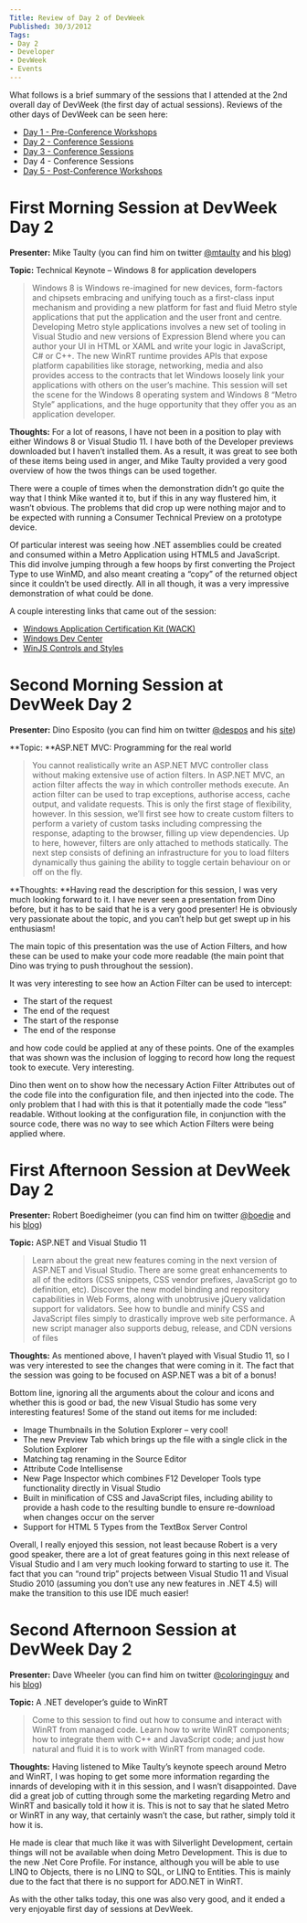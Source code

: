 ```yaml
---
Title: Review of Day 2 of DevWeek
Published: 30/3/2012
Tags:
- Day 2
- Developer
- DevWeek
- Events
---
```


What follows is a brief summary of the sessions that I attended at the 2nd overall day of DevWeek (the first day of actual sessions).  Reviews of the other days of DevWeek can be seen here:

- [Day 1 - Pre-Conference Workshops](http://www.gep13.co.uk/blog/review-of-day-1-of-devweek)
- [Day 2 - Conference Sessions](http://www.gep13.co.uk/blog/review-of-day-2-of-devweek)
- [Day 3 - Conference Sessions](http://www.gep13.co.uk/blog/review-of-day-3-of-devweek)
- Day 4 - Conference Sessions
- [Day 5 - Post-Conference Workshops](http://www.gep13.co.uk/blog/review-of-day-5-of-devweek)

# First Morning Session at DevWeek Day 2

**Presenter:** Mike Taulty (you can find him on twitter [@mtaulty](https://twitter.com/#!/mtaulty) and his [blog](http://mtaulty.com/communityserver/blogs/mike_taultys_blog/default.aspx))

**Topic:** Technical Keynote – Windows 8 for application developers

> Windows 8 is Windows re-imagined for new devices, form-factors and chipsets embracing and unifying touch as a first-class input mechanism and providing a new platform for fast and fluid Metro style applications that put the application and the user front and centre. Developing Metro style applications involves a new set of tooling in Visual Studio and new versions of Expression Blend where you can author your UI in HTML or XAML and write your logic in JavaScript, C# or C++. The new WinRT runtime provides APIs that expose platform capabilities like storage, networking, media and also provides access to the contracts that let Windows loosely link your applications with others on the user’s machine.
> This session will set the scene for the Windows 8 operating system and Windows 8 “Metro Style” applications, and the huge opportunity that they offer you as an application developer.

**Thoughts:** For a lot of reasons, I have not been in a position to play with either Windows 8 or Visual Studio 11.  I have both of the Developer previews downloaded but I haven’t installed them.  As a result, it was great to see both of these items being used in anger, and Mike Taulty provided a very good overview of how the twos things can be used together.

There were a couple of times when the demonstration didn’t go quite the way that I think Mike wanted it to, but if this in any way flustered him, it wasn’t obvious.  The problems that did crop up were nothing major and to be expected with running a Consumer Technical Preview on a prototype device.

Of particular interest was seeing how .NET assemblies could be created and consumed within a Metro Application using HTML5 and JavaScript.  This did involve jumping through a few hoops by first converting the Project Type to use WinMD, and also meant creating a “copy” of the returned object since it couldn’t be used directly.  All in all though, it was a very impressive demonstration of what could be done.

A couple interesting links that came out of the session:

- [Windows Application Certification Kit (WACK)](http://www.microsoft.com/Download/en/details.aspx?id=27414)
- [Windows Dev Center](http://dev.windows.com)
- [WinJS Controls and Styles](http://msdn.microsoft.com/en-us/library/windows/apps/hh465493.aspx)

# Second Morning Session at DevWeek Day 2

**Presenter:** Dino Esposito (you can find him on twitter [@despos](https://twitter.com/#!/despos) and his [site](http://www.expoware.org/))

**Topic: **ASP.NET MVC: Programming for the real world

> You cannot realistically write an ASP.NET MVC controller class without making extensive use of action filters. In ASP.NET MVC, an action filter affects the way in which controller methods execute. An action filter can be used to trap exceptions, authorise access, cache output, and validate requests. This is only the first stage of flexibility, however. In this session, we’ll first see how to create custom filters to perform a variety of custom tasks including compressing the response, adapting to the browser, filling up view dependencies. Up to here, however, filters are only attached to methods statically. The next step consists of defining an infrastructure for you to load filters dynamically thus gaining the ability to toggle certain behaviour on or off on the fly.

**Thoughts: **Having read the description for this session, I was very much looking forward to it.  I have never seen a presentation from Dino before, but it has to be said that he is a very good presenter!  He is obviously very passionate about the topic, and you can’t help but get swept up in his enthusiasm!

The main topic of this presentation was the use of Action Filters, and how these can be used to make your code more readable (the main point that Dino was trying to push throughout the session).

It was very interesting to see how an Action Filter can be used to intercept:

- The start of the request
- The end of the request
- The start of the response
- The end of the response

and how code could be applied at any of these points.  One of the examples that was shown was the inclusion of logging to record how long the request took to execute.  Very interesting.

Dino then went on to show how the necessary Action Filter Attributes out of the code file into the configuration file, and then injected into the code.  The only problem that I had with this is that it potentially made the code “less” readable.  Without looking at the configuration file, in conjunction with the source code, there was no way to see which Action Filters were being applied where.

# First Afternoon Session at DevWeek Day 2

**Presenter:** Robert Boedigheimer (you can find him on twitter [@boedie](https://twitter.com/#!/boedie) and his [blog](http://aspadvice.com/blogs/robertb))

**Topic:** ASP.NET and Visual Studio 11

> Learn about the great new features coming in the next version of ASP.NET and Visual Studio. There are some great enhancements to all of the editors (CSS snippets, CSS vendor prefixes, JavaScript go to definition, etc). Discover the new model binding and repository capabilities in Web Forms, along with unobtrusive jQuery validation support for validators. See how to bundle and minify CSS and JavaScript files simply to drastically improve web site performance. A new script manager also supports debug, release, and CDN versions of files

**Thoughts:** As mentioned above, I haven’t played with Visual Studio 11, so I was very interested to see the changes that were coming in it.  The fact that the session was going to be focused on ASP.NET was a bit of a bonus!

Bottom line, ignoring all the arguments about the colour and icons and whether this is good or bad, the new Visual Studio has some very interesting features!  Some of the stand out items for me included:

- Image Thumbnails in the Solution Explorer – very cool!
- The new Preview Tab which brings up the file with a single click in the Solution Explorer
- Matching tag renaming in the Source Editor
- Attribute Code Intellisense
- New Page Inspector which combines F12 Developer Tools type functionality directly in Visual Studio
- Built in minification of CSS and JavaScript files, including ability to provide a hash code to the resulting bundle to ensure re-download when changes occur on the server
- Support for HTML 5 Types from the TextBox Server Control

Overall, I really enjoyed this session, not least because Robert is a very good speaker, there are a lot of great features going in this next release of Visual Studio and I am very much looking forward to starting to use it.  The fact that you can “round trip” projects between Visual Studio 11 and Visual Studio 2010 (assuming you don’t use any new features in .NET 4.5) will make the transition to this use IDE much easier!

# Second Afternoon Session at DevWeek Day 2

**Presenter:** Dave Wheeler (you can find him on twitter [@coloringinguy](https://twitter.com/#!/coloringinguy) and his [blog](http://coloringinguy.com/))

**Topic:** A .NET developer’s guide to WinRT

> Come to this session to find out how to consume and interact with WinRT from managed code.
> Learn how to write WinRT components; how to integrate them with C++ and JavaScript code; and just how natural and fluid it is to work with WinRT from managed code.

**Thoughts:** Having listened to Mike Taulty’s keynote speech around Metro and WinRT, I was hoping to get some more information regarding the innards of developing with it in this session, and I wasn’t disappointed.  Dave did a great job of cutting through some the marketing regarding Metro and WinRT and basically told it how it is.  This is not to say that he slated Metro or WinRT in any way, that certainly wasn’t the case, but rather, simply told it how it is.

He made is clear that much like it was with Silverlight Development, certain things will not be available when doing Metro Development.  This is due to the new .Net Core Profile.  For instance, although you will be able to use LINQ to Objects, there is no LINQ to SQL, or LINQ to Entities.  This is mainly due to the fact that there is no support for ADO.NET in WinRT.

As with the other talks today, this one was also very good, and it ended a very enjoyable first day of sessions at DevWeek.
